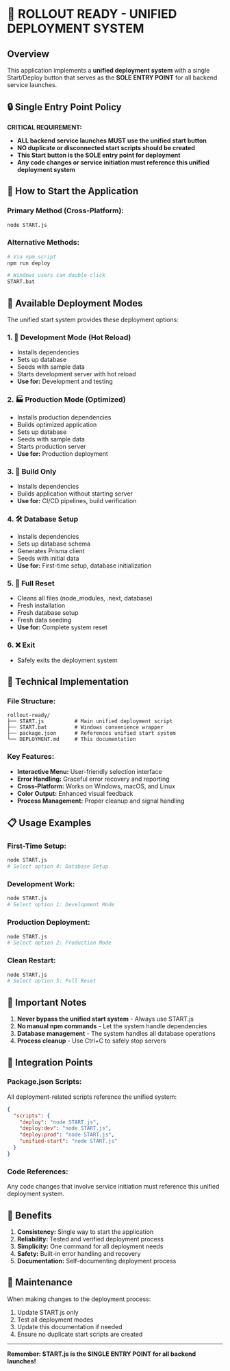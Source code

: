 # 🚀 ROLLOUT READY - UNIFIED DEPLOYMENT SYSTEM

## Overview

This application implements a **unified deployment system** with a single Start/Deploy button that serves as the **SOLE ENTRY POINT** for all backend service launches.

## 🔒 Single Entry Point Policy

**CRITICAL REQUIREMENT:**
- **ALL backend service launches MUST use the unified start button**
- **NO duplicate or disconnected start scripts should be created**
- **This Start button is the SOLE entry point for deployment**
- **Any code changes or service initiation must reference this unified deployment system**

## 🚀 How to Start the Application

### Primary Method (Cross-Platform):
```bash
node START.js
```

### Alternative Methods:
```bash
# Via npm script
npm run deploy

# Windows users can double-click
START.bat
```

## 🎯 Available Deployment Modes

The unified start system provides these deployment options:

### 1. 🔧 Development Mode (Hot Reload)
- Installs dependencies
- Sets up database
- Seeds with sample data
- Starts development server with hot reload
- **Use for:** Development and testing

### 2. 🏭 Production Mode (Optimized)
- Installs production dependencies
- Builds optimized application
- Sets up database
- Seeds with sample data
- Starts production server
- **Use for:** Production deployment

### 3. 🔨 Build Only
- Installs dependencies
- Builds application without starting server
- **Use for:** CI/CD pipelines, build verification

### 4. 🛠️ Database Setup
- Installs dependencies
- Sets up database schema
- Generates Prisma client
- Seeds with initial data
- **Use for:** First-time setup, database initialization

### 5. 🔄 Full Reset
- Cleans all files (node_modules, .next, database)
- Fresh installation
- Fresh database setup
- Fresh data seeding
- **Use for:** Complete system reset

### 6. ❌ Exit
- Safely exits the deployment system

## 🔧 Technical Implementation

### File Structure:
```
rollout-ready/
├── START.js          # Main unified deployment script
├── START.bat         # Windows convenience wrapper
├── package.json      # References unified start system
└── DEPLOYMENT.md     # This documentation
```

### Key Features:
- **Interactive Menu:** User-friendly selection interface
- **Error Handling:** Graceful error recovery and reporting
- **Cross-Platform:** Works on Windows, macOS, and Linux
- **Color Output:** Enhanced visual feedback
- **Process Management:** Proper cleanup and signal handling

## 📋 Usage Examples

### First-Time Setup:
```bash
node START.js
# Select option 4: Database Setup
```

### Development Work:
```bash
node START.js
# Select option 1: Development Mode
```

### Production Deployment:
```bash
node START.js
# Select option 2: Production Mode
```

### Clean Restart:
```bash
node START.js
# Select option 5: Full Reset
```

## 🚨 Important Notes

1. **Never bypass the unified start system** - Always use START.js
2. **No manual npm commands** - Let the system handle dependencies
3. **Database management** - The system handles all database operations
4. **Process cleanup** - Use Ctrl+C to safely stop servers

## 🔗 Integration Points

### Package.json Scripts:
All deployment-related scripts reference the unified system:
```json
{
  "scripts": {
    "deploy": "node START.js",
    "deploy:dev": "node START.js",
    "deploy:prod": "node START.js",
    "unified-start": "node START.js"
  }
}
```

### Code References:
Any code changes that involve service initiation must reference this unified deployment system.

## 🎯 Benefits

1. **Consistency:** Single way to start the application
2. **Reliability:** Tested and verified deployment process
3. **Simplicity:** One command for all deployment needs
4. **Safety:** Built-in error handling and recovery
5. **Documentation:** Self-documenting deployment process

## 🔄 Maintenance

When making changes to the deployment process:
1. Update START.js only
2. Test all deployment modes
3. Update this documentation if needed
4. Ensure no duplicate start scripts are created

---

**Remember: START.js is the SINGLE ENTRY POINT for all backend launches!**
